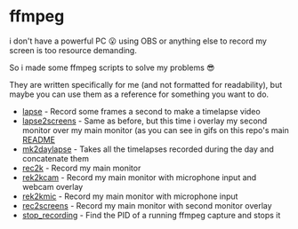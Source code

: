 # ffmpeg

i don't have a powerful PC 😮 using OBS or anything else to record my screen is too resource demanding.

So i made some ffmpeg scripts to solve my problems 😎

They are written specifically for me (and not formatted for readability), but maybe you can use them as a reference for something you want to do.

- [lapse](./lapse) - Record some frames a second to make a timelapse video
- [lapse2screens](./lapse2screens) - Same as before, but this time i overlay my second monitor over my main monitor (as you can see in gifs on this repo's main [README](../README.md)
- [mk2daylapse](./mk2daylapse) - Takes all the timelapses recorded during the day and concatenate them
- [rec2k](./rec2k) - Record my main monitor
- [rek2kcam](./rec2kcam) - Record my main monitor with microphone input and webcam overlay
- [rek2kmic](./rec2kmic) - Record my main monitor with microphone input
- [rec2screens](./rec2screens) - Record my main monitor with second monitor overlay
- [stop_recording](./stop_recording) - Find the PID of a running ffmpeg capture and stops it
